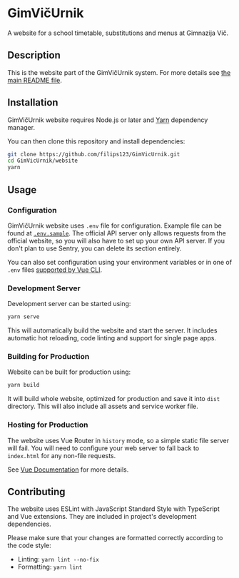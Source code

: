 GimVičUrnik
===========

A website for a school timetable, substitutions and menus at Gimnazija Vič.

## Description

This is the website part of the GimVičUrnik system. For more details see [the main README file](../README.md).

## Installation

GimVičUrnik website requires Node.js or later and [Yarn](https://yarnpkg.com/) dependency manager.

You can then clone this repository and install dependencies:

```bash
git clone https://github.com/filips123/GimVicUrnik.git
cd GimVicUrnik/website
yarn
```

## Usage

### Configuration

GimVičUrnik website uses `.env` file for configuration. Example file can be found at [`.env.sample`](.env.sample). The official API server only allows requests from the official website, so you will also have to set up your own API server. If you don't plan to use Sentry, you can delete its section entirely.

You can also set configuration using your environment variables or in one of `.env` files [supported by Vue CLI](https://cli.vuejs.org/guide/mode-and-env.html).

### Development Server

Development server can be started using:

```bash
yarn serve
```

This will automatically build the website and start the server. It includes automatic hot reloading, code linting and support for single page apps.

### Building for Production

Website can be built for production using:

```bash
yarn build
```

It will build whole website, optimized for production and save it into `dist` directory. This will also include all assets and service worker file.

### Hosting for Production

The website uses Vue Router in `history` mode, so a simple static file server will fail. You will need to configure your web server to fall back to `index.html` for any non-file requests.

See [Vue Documentation](https://cli.vuejs.org/guide/deployment.html) for more details.

## Contributing

The website uses ESLint with JavaScript Standard Style with TypeScript and Vue extensions. They are included in project's development dependencies.

Please make sure that your changes are formatted correctly according to the code style:

* Linting: `yarn lint --no-fix`
* Formatting: `yarn lint`
